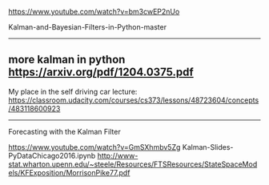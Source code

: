 https://www.youtube.com/watch?v=bm3cwEP2nUo

Kalman-and-Bayesian-Filters-in-Python-master




----

more kalman in python
https://arxiv.org/pdf/1204.0375.pdf
----
My place in the self driving car lecture:
https://classroom.udacity.com/courses/cs373/lessons/48723604/concepts/483118600923

-----

Forecasting with the Kalman Filter

https://www.youtube.com/watch?v=GmSXhmbv5Zg
Kalman-Slides-PyDataChicago2016.ipynb
http://www-stat.wharton.upenn.edu/~steele/Resources/FTSResources/StateSpaceModels/KFExposition/MorrisonPike77.pdf